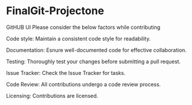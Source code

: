 # FinalGit-Projectone
GitHUB UI
Please consider the below factors while contributing 

Code style: 
Maintain a consistent code style for readability.

Documentation:
Esnure well-documented code for effective collaboration.

Testing: 
Thoroughly test your changes before submitting a pull request.

Issue Tracker:
Check the Issue Tracker for tasks.

Code Review:
All contributions undergo a code review process.

Licensing:
Contributions are licensed.
